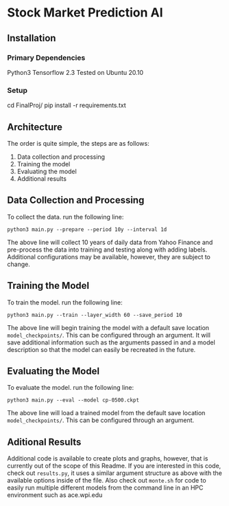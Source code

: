 ﻿# Stock Market Prediction AI

## Installation

### Primary Dependencies
Python3
Tensorflow 2.3
Tested on Ubuntu 20.10

### Setup
cd FinalProj/
pip install -r requirements.txt

## Architecture
The order is quite simple, the steps are as follows:
1. Data collection and processing
2. Training the model
3. Evaluating the model
4. Additional results

## Data Collection and Processing
To collect the data. run the following line:
```
python3 main.py --prepare --period 10y --interval 1d
```
The above line will collect 10 years of daily data from Yahoo Finance and pre-process the data into training and testing along with adding labels. Additional configurations may be available, however, they are subject to change.

## Training the Model
To train the model. run the following line:
```
python3 main.py --train --layer_width 60 --save_period 10
```
The above line will begin training the model with a default save location `model_checkpoints/`. This can be configured through an argument. It will save additional information such as the arguments passed in and a model description so that the model can easily be recreated in the future.

## Evaluating the Model

To evaluate the model. run the following line:
```
python3 main.py --eval --model cp-0500.ckpt
```
The above line will load a trained model from the default save location `model_checkpoints/`. This can be configured through an argument.

## Aditional Results
Additional code is available to create plots and graphs, however, that is currently out of the scope of this Readme. If you are interested in this code, check out `results.py`, it uses a similar argument structure as above with the available options inside of the file. Also check out `monte.sh` for code to easily run multiple different models from the command line in an HPC environment such as ace.wpi.edu
